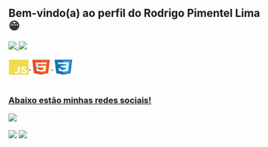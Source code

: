 ## Bem-vindo(a) ao perfil do Rodrigo Pimentel Lima 😁

 <div>
   <a href="https://github.com/rodrigopimentellima">
   <img height="180em" src="https://github-readme-stats.vercel.app/api?username=rodrigopimentellima&show_icons=true&theme=tokyonight&include_all_commits=true&count_private=true"/>
   <img height="180em" src="https://github-readme-stats.vercel.app/api/top-langs/?username=rodrigopimentellima&layout=compact&langs_count=6&theme=tokyonight"/>
</div>
    
<div style="display: inline_block"><br>
  <img align="center" alt="Js" height="30" width="40" src="https://raw.githubusercontent.com/devicons/devicon/master/icons/javascript/javascript-plain.svg">
  <img align="center" alt="HTML" height="30" width="40" src="https://raw.githubusercontent.com/devicons/devicon/master/icons/html5/html5-original.svg">
  <img align="center" alt="CSS" height="30" width="40" src="https://raw.githubusercontent.com/devicons/devicon/master/icons/css3/css3-original.svg">
</div>
 
<br>
 
### Abaixo estão minhas redes sociais!
 
<div> 
  
  <a href="https://www.instagram.com/rodrigopimentellima/?hl=pt_BR" target="blank"><img src="https://img.shields.io/badge/-Instagram-%23E4405F?style=for-the-badge&logo=instagram&logoColor=white" target="blank"></a>
  
  <a href = "mailto:radrigo32@gmail.com"><img src="https://img.shields.io/badge/-Gmail-%23333?style=for-the-badge&logo=gmail&logoColor=white" target="blank"></a>
  <a href="https://www.linkedin.com/in/rodrigo-pimentel-lima-9645b82a8/" target="blank"><img src="https://img.shields.io/badge/-LinkedIn-%230077B5?style=for-the-badge&logo=linkedin&logoColor=white" target="blank"></a>
</div>
